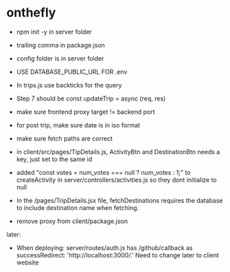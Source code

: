 # onthefly

* npm init -y in server folder
* trailing comma in package.json
* config folder is in server folder
* USE DATABASE_PUBLIC_URL FOR .env
* In trips.js use backticks for the query
* Step 7 should be const updateTrip = async (req, res)

* make sure frontend proxy target != backend port
* for post trip, make sure date is in iso format
* make sure fetch paths are correct
* in client/src/pages/TipDetails.js, ActivityBtn and DestinationBtn needs a key, just set to the same id
* added "const votes = num_votes === null ? num_votes : 1;" to createActivity in server/controllers/activities.js so they dont initialize to null
* In the /pages/TripDetails.jsx file, fetchDestinations requires  the database to include destination name when fetching.
* remove proxy from client/package.json


later:
* When deploying: server/routes/auth.js has /github/callback as successRedirect: 'http://localhost:3000/.' Need to change later to client website
